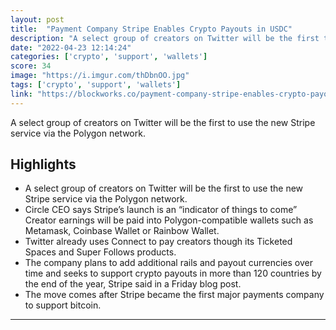 ```yaml
---
layout: post
title:  "Payment Company Stripe Enables Crypto Payouts in USDC"
description: "A select group of creators on Twitter will be the first to use the new Stripe service via the Polygon network."
date: "2022-04-23 12:14:24"
categories: ['crypto', 'support', 'wallets']
score: 34
image: "https://i.imgur.com/thDbnOO.jpg"
tags: ['crypto', 'support', 'wallets']
link: "https://blockworks.co/payment-company-stripe-enables-crypto-payouts-in-usdc/"
---
```


A select group of creators on Twitter will be the first to use the new Stripe service via the Polygon network.

## Highlights

- A select group of creators on Twitter will be the first to use the new Stripe service via the Polygon network.
- Circle CEO says Stripe’s launch is an “indicator of things to come” Creator earnings will be paid into Polygon-compatible wallets such as Metamask, Coinbase Wallet or Rainbow Wallet.
- Twitter already uses Connect to pay creators though its Ticketed Spaces and Super Follows products.
- The company plans to add additional rails and payout currencies over time and seeks to support crypto payouts in more than 120 countries by the end of the year, Stripe said in a Friday blog post.
- The move comes after Stripe became the first major payments company to support bitcoin.

---
